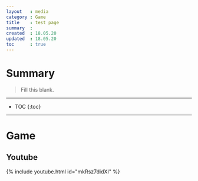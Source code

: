 ```yaml
---
layout   : media
category : Game
title    : test page
summary  : 
created  : 18.05.20
updated  : 18.05.20
toc      : true
---
```


# Summary

> Fill this blank.

* * *

* TOC
 {:toc}

* * *

# Game

## Youtube

{% include youtube.html id="mkRsz7didXI" %}
